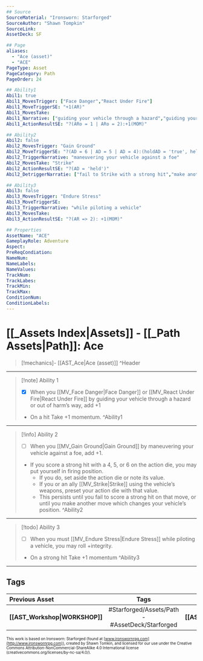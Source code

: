 ```yaml
---
## Source
SourceMaterial: "Ironsworn: Starforged"
SourceAuthor: "Shawn Tompkin"
SourceLink: 
AssetDeck: SF

## Page
aliases:
  - "Ace (asset)"
  - "ACE"
PageType: Asset
PageCategory: Path
PageOrder: 24

## Ability1
Abil1: true
Abil1_MovesTrigger: ["Face Danger","React Under Fire"]
Abil1_MoveTriggerSE: "+1(AR)"
Abil1_MovesTake: 
Abil1_Narrative: ["guiding your vehicle through a hazard","guiding your vehicle out of harm’s way"]
Abil1_ActionResultSE: "?(ARo = 1 | ARo = 2):+1(MOM)"

## Ability2
Abil2: false
Abil2_MovesTrigger: "Gain Ground"
Abil2_MoveTriggerSE: "?(AD = 6 | AD = 5 | AD = 4):(holdAD = 'true', heldAD = AD.value)"
Abil2_TriggerNarrative: "maneuvering your vehicle against a foe"
Abil2_MovesTake: "Strike"
Abil2_ActionResultSE: "?(AD = 'held')"
Abil2_DetriggerNarratie: ["fail to Strike with a strong hit","make another move which changes your vehicle’s position"]

## Ability3
Abil3: false
Abil3_MovesTrigger: "Endure Stress"
Abil3_MoveTriggerSE: 
Abil3_TriggerNarrative: "while piloting a vehicle"
Abil3_MovesTake:
Abil3_ActionResultSE: "?(AR => 2): +1(MOM)"

## Properties
AssetName: "ACE"
GameplayRole: Adventure
Aspect:
PreReqCondiation: 
NameNum:
NameLabels:
NameValues:
TrackNum:
TrackLabes:
TrackMin:
TrackMax:
ConditionNum:
ConditionLabels:
---
```

# [[_Assets Index|Assets]] - [[_Path Assets|Path]]: Ace
> [!mechanics]- [[AST_Ace|Ace (asset)]] ^Header
___
> [!note] Ability 1
> - [x] When you [[MV_Face Danger|Face Danger]] or [[MV_React Under Fire|React Under Fire]] by guiding your vehicle through a hazard or out of harm’s way, add +1
> - On a hit Take +1 momentum. ^Ability1
___
> [!info] Ability 2
> - [ ] When you [[MV_Gain Ground|Gain Ground]] by maneuvering your vehicle against a foe, add +1. 
> - If you score a strong hit with a 4, 5, or 6 on the action die, you may put yourself in firing position.
> 	- If you do, set aside the action die or note its value. 
> 	- If you or an ally [[MV_Strike|Strike]] using the vehicle’s weapons, preset your action die with that value. 
> 	- This persists until you fail to score a strong hit on that move, or until you make another move which changes your vehicle’s position. ^Ability2
___
> [!todo] Ability 3
> - [ ] When you must [[MV_Endure Stress|Endure Stress]] while piloting a vehicle, you may roll +integrity. 
> - On a strong hit Take +1 momentum ^Ability3
___

## Tags
| Previous Asset | Tags | Next Asset |
| :--- | :---: | ---: |
| **[[AST_Workshop\|WORKSHOP]]** | #Starforged/Assets/Path - #AssetDeck/Starforged | **[[AST_Archer\|ARCHER]]** |

<font size=-2>This work is based on Ironsworn: Starforged (found at [www.ironswornrpg.com](http://www.ironswornrpg.com)), created by Shawn Tomkin, and licensed for our use under the Creative Commons Attribution-NonCommercial-ShareAlike 4.0 International license  (creativecommons.org/licenses/by-nc-sa/4.0/).</font>